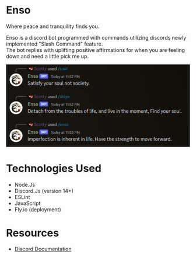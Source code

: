 Enso
====
Where peace and tranquility finds you.

Enso is a discord bot programmed with commands utilizing discords newly implemented "Slash Command" feature.<br>
The bot replies with uplifting positive affirmations for when you are feeling down and need a little pick me up. 

<img src="assets/EnsoPreview.png">

Technologies Used
==================
* Node.Js
* Discord.Js (version 14+)
* ESLint
* JavaScript
* Fly.io (deployment)

 Resources
 =========
* [Discord Documentation](https://discord.js.org/docs/packages/core/0.6.0)